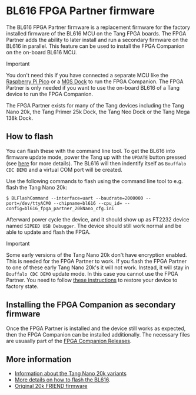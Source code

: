 # BL616 FPGA Partner firmware

The BL616 FPGA Partner firmware is a replacement firmware for the
factory installed firmware of the BL616 MCU on the Tang
FPGA boards. The FPGA Partner adds the ability to later install and
run a secondary firmware on the BL616 in parallel. This feature can be
used to install the FPGA Companion on the on-board BL616 MCU.

> [!IMPORTANT]
> You don't need this if you have connected a separate MCU like the
> [Raspberry Pi Pico](../../rp2040) or a [M0S Dock](..) to run the FPGA Companion. The
> FPGA Partner is only needed if you want to use the on-board
> BL616 of a Tang device to run the FPGA Companion.

The FPGA Partner exists for many of the Tang devices including
the Tang Nano 20k, the Tang Primer 25k Dock, the Tang Neo Dock
or the Tang Mega 138k Dock.

## How to flash

You can flash these with the command line tool. To get the
BL616 into firmware update mode, power the Tang up with the
```UPDATE``` button pressed (see [here](https://github.com/MiSTle-Dev/.github/wiki/Firmware-Installation-BL616-%C2%B5C) for more details). The BL616 will then
indentify itself as ```Bouffalo CDC DEMO``` and a virtual COM port
will be created.

Use the following commands to flash using the command line tool to e.g. flash
the Tang Nano 20k:

```
$ BLFlashCommand --interface=uart --baudrate=2000000 --port=/dev/ttyACM0 --chipname=bl616 --cpu_id= --config=bl616_fpga_partner_20kNano_cfg.ini
```

Afterward power cycle the device, and it should show up as FT2232 device named ```SIPEED USB Debugger```.
The device should still work normal and be able to update and flash the FPGA.

> [!IMPORTANT]
> Some early versions of the Tang Nano 20k don't have encryption enabled.
> This is needed for the FPGA Partner to work. If you flash the FPGA Partner
> to one of these early Tang Nano 20k's it will not work. Instead, it will
> stay in ```Bouffalo CDC DEMO``` update mode. In this case you cannot
> use the FPGA Partner. You need to follow [these instructions](../friend_20k)
> to restore your device to factory state.

## Installing the FPGA Companion as secondary firmware

Once the FPGA Partner is installed and the device still works as expected, then
the FPGA Companion can be installed additionally. The necessary files are usuaally part
of the [FPGA Companion Releases](https://github.com/MiSTle-Dev/FPGA-Companion/releases).

## More information

- [Information about the Tang Nano 20k variants](https://github.com/MiSTle-Dev/.github/wiki/Versions_TangNano20k)
- [More details on how to flash the BL616](https://github.com/MiSTle-Dev/.github/wiki/Firmware-Installation-BL616-%C2%B5C). 
- [Original 20k FRIEND firmware](../friend_20k)
